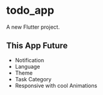 # todo_app

A new Flutter project.

## This App Future

- Notification
- Language
- Theme
- Task Category
- Responsive with cool Animations
